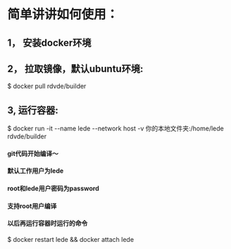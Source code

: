 # 简单讲讲如何使用：

## 1， 安装docker环境

## 2， 拉取镜像，默认ubuntu环境:

$ docker pull rdvde/builder


## 3, 运行容器:

$ docker run -it --name lede --network host -v 你的本地文件夹:/home/lede rdvde/builder

#### git代码开始编译～
#### 默认工作用户为lede
#### root和lede用户密码为password
#### 支持root用户编译
#### 以后再运行容器时运行的命令

$ docker restart lede && docker attach lede
